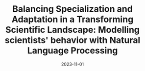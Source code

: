 ---
title: "Balancing Specialization and Adaptation in a Transforming Scientific Landscape: Modelling scientists&apos; behavior with Natural Language Processing"
collection: talks
type: talks,invitedtalks
date: 2023-11-01
venue: 'NLP Seminar, LATTICE, Montrouge'
authors: <b>Gautheron L.</b>
citation: ' Lucas Gautheron, &quot;Balancing Specialization and Adaptation in a Transforming Scientific Landscape: Modelling scientists&amp;apos; behavior with Natural Language Processing.&quot; NLP Seminar, LATTICE, Montrouge, 2023.'
---